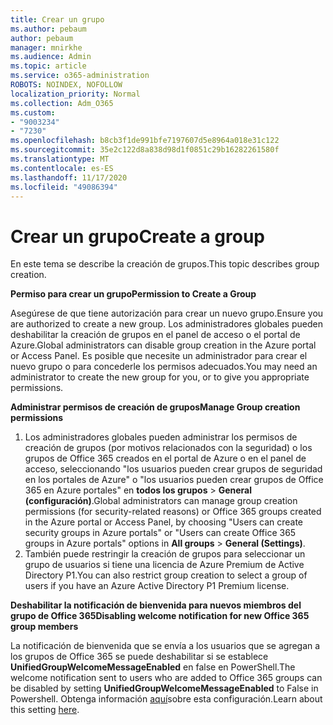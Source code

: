 ```yaml
---
title: Crear un grupo
ms.author: pebaum
author: pebaum
manager: mnirkhe
ms.audience: Admin
ms.topic: article
ms.service: o365-administration
ROBOTS: NOINDEX, NOFOLLOW
localization_priority: Normal
ms.collection: Adm_O365
ms.custom:
- "9003234"
- "7230"
ms.openlocfilehash: b8cb3f1de991bfe7197607d5e8964a018e31c122
ms.sourcegitcommit: 35e2c122d8a838d98d1f0851c29b16282261580f
ms.translationtype: MT
ms.contentlocale: es-ES
ms.lasthandoff: 11/17/2020
ms.locfileid: "49086394"
---
```

# <a name="create-a-group"></a><span data-ttu-id="249e6-102">Crear un grupo</span><span class="sxs-lookup"><span data-stu-id="249e6-102">Create a group</span></span>

<span data-ttu-id="249e6-103">En este tema se describe la creación de grupos.</span><span class="sxs-lookup"><span data-stu-id="249e6-103">This topic describes group creation.</span></span>

<span data-ttu-id="249e6-104">**Permiso para crear un grupo**</span><span class="sxs-lookup"><span data-stu-id="249e6-104">**Permission to Create a Group**</span></span>

<span data-ttu-id="249e6-105">Asegúrese de que tiene autorización para crear un nuevo grupo.</span><span class="sxs-lookup"><span data-stu-id="249e6-105">Ensure you are authorized to create a new group.</span></span> <span data-ttu-id="249e6-106">Los administradores globales pueden deshabilitar la creación de grupos en el panel de acceso o el portal de Azure.</span><span class="sxs-lookup"><span data-stu-id="249e6-106">Global administrators can disable group creation in the Azure portal or Access Panel.</span></span> <span data-ttu-id="249e6-107">Es posible que necesite un administrador para crear el nuevo grupo o para concederle los permisos adecuados.</span><span class="sxs-lookup"><span data-stu-id="249e6-107">You may need an administrator to create the new group for you, or to give you appropriate permissions.</span></span>

<span data-ttu-id="249e6-108">**Administrar permisos de creación de grupos**</span><span class="sxs-lookup"><span data-stu-id="249e6-108">**Manage Group creation permissions**</span></span>

1. <span data-ttu-id="249e6-109">Los administradores globales pueden administrar los permisos de creación de grupos (por motivos relacionados con la seguridad) o los grupos de Office 365 creados en el portal de Azure o en el panel de acceso, seleccionando "los usuarios pueden crear grupos de seguridad en los portales de Azure" o "los usuarios pueden crear grupos de Office 365 en Azure portales" en **todos los grupos**  >  **General (configuración)**.</span><span class="sxs-lookup"><span data-stu-id="249e6-109">Global administrators can manage group creation permissions (for security-related reasons) or Office 365 groups created in the Azure portal or Access Panel, by choosing "Users can create security groups in Azure portals" or "Users can create Office 365 groups in Azure portals" options in **All groups** > **General (Settings)**.</span></span>
2. <span data-ttu-id="249e6-110">También puede restringir la creación de grupos para seleccionar un grupo de usuarios si tiene una licencia de Azure Premium de Active Directory P1.</span><span class="sxs-lookup"><span data-stu-id="249e6-110">You can also restrict group creation to select a group of users if you have an Azure Active Directory P1 Premium license.</span></span>

<span data-ttu-id="249e6-111">**Deshabilitar la notificación de bienvenida para nuevos miembros del grupo de Office 365**</span><span class="sxs-lookup"><span data-stu-id="249e6-111">**Disabling welcome notification for new Office 365 group members**</span></span>

<span data-ttu-id="249e6-112">La notificación de bienvenida que se envía a los usuarios que se agregan a los grupos de Office 365 se puede deshabilitar si se establece **UnifiedGroupWelcomeMessageEnabled** en false en PowerShell.</span><span class="sxs-lookup"><span data-stu-id="249e6-112">The welcome notification sent to users who are added to Office 365 groups can be disabled by setting **UnifiedGroupWelcomeMessageEnabled** to False in Powershell.</span></span> <span data-ttu-id="249e6-113">Obtenga información [aquí](https://docs.microsoft.com/powershell/module/exchange/set-unifiedgroup?view=exchange-ps&preserve-view=true)sobre esta configuración.</span><span class="sxs-lookup"><span data-stu-id="249e6-113">Learn about this setting [here](https://docs.microsoft.com/powershell/module/exchange/set-unifiedgroup?view=exchange-ps&preserve-view=true).</span></span>

